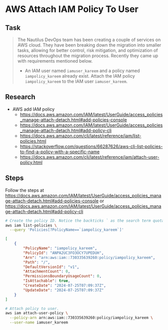 # AWS Attach IAM Policy To User

## Task

> The Nautilus DevOps team has been creating a couple of services on AWS cloud. They have been breaking down the migration into smaller tasks, allowing for better control, risk mitigation, and optimization of resources throughout the migration process. Recently they came up with requirements mentioned below.
>
> * An IAM user named `iamuser_kareem` and a policy named `iampolicy_kareem` already exist. Attach the IAM policy `iampolicy_kareem` to the IAM user `iamuser_kareem`.

## Research

* AWS add IAM policy
  * https://docs.aws.amazon.com/IAM/latest/UserGuide/access_policies_manage-attach-detach.html#add-policies-console
  * https://docs.aws.amazon.com/IAM/latest/UserGuide/access_policies_manage-attach-detach.html#add-policy-cli
  * https://docs.aws.amazon.com/cli/latest/reference/iam/list-policies.html
  * https://stackoverflow.com/questions/66287626/aws-cli-list-policies-to-find-a-policy-with-a-specific-name
  * https://docs.aws.amazon.com/cli/latest/reference/iam/attach-user-policy.html

## Steps

Follow the steps at https://docs.aws.amazon.com/IAM/latest/UserGuide/access_policies_manage-attach-detach.html#add-policies-console or https://docs.aws.amazon.com/IAM/latest/UserGuide/access_policies_manage-attach-detach.html#add-policy-cli

```bash
# Create the policy ID. Notice the backticks ` as the search term quotation.
aws iam list-policies \
  --query 'Policies[?PolicyName==`iampolicy_kareem`]'
```

```json
[
    {
        "PolicyName": "iampolicy_kareem",
        "PolicyId": "ANPA2UC3FO3OCY7UPEDUH",
        "Arn": "arn:aws:iam::730335639260:policy/iampolicy_kareem",
        "Path": "/",
        "DefaultVersionId": "v1",
        "AttachmentCount": 0,
        "PermissionsBoundaryUsageCount": 0,
        "IsAttachable": true,
        "CreateDate": "2024-07-25T07:09:37Z",
        "UpdateDate": "2024-07-25T07:09:37Z"
    }
]
```

```bash
# Attach policy to user.
aws iam attach-user-policy \
  --policy-arn arn:aws:iam::730335639260:policy/iampolicy_kareem \
  --user-name iamuser_kareem
```

